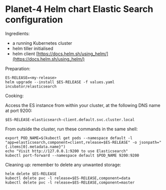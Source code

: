 # Planet-4 Helm chart Elastic Search configuration

Ingredients:
-   a running Kubernetes cluster
-   helm tiller initialised
-   helm client [https://docs.helm.sh/using_helm/](https://docs.helm.sh/using_helm/)

Preparation:
```
ES-RELEASE=<my-release>
helm upgrade --install $ES-RELEASE -f values.yaml incubator/elasticsearch
```

Cooking:

Access the ES instance from within your cluster, at the following DNS name at port 9200:

`$ES-RELEASE-elasticsearch-client.default.svc.cluster.local`

From outside the cluster, run these commands in the same shell:
```
export POD_NAME=$(kubectl get pods --namespace default -l "app=elasticsearch,component=client,release=$ES-RELEASE" -o jsonpath="{.items[0].metadata.name}")
echo "Visit http://127.0.0.1:9200 to use Elasticsearch"
kubectl port-forward --namespace default $POD_NAME 9200:9200
```

Cleaning up: remember to delete any unwanted storage:
```
helm delete $ES-RELEASE
kubectl delete pvc -l release=$ES-RELEASE,component=data
kubectl delete pvc -l release=$ES-RELEASE,component=master
```
